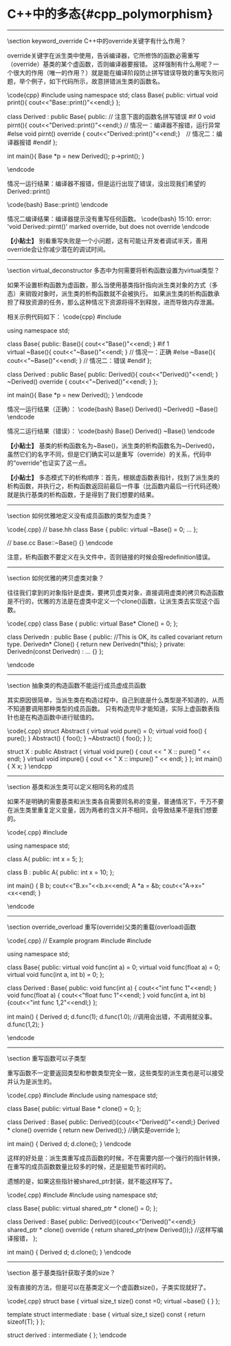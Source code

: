 C++中的多态{#cpp_polymorphism}
============================

<hr>
\section keyword_override C++中的override关键字有什么作用？

override关键字在派生类中使用，告诉编译器，它所修饰的函数必需重写（override）基类的某个虚函数，否则编译器要报错。
这样强制有什么用呢？一个很大的作用（唯一的作用？）就是能在编译阶段防止拼写错误导致的重写失败问题，举个例子，如下代码所示，故意拼错派生类的函数名。

\code{cpp}
#include <iostream>
using namespace std;
class Base{
public:
    virtual void print(){ cout<<"Base::print()"<<endl;}
};

class Derived : public Base{
public:
    // 注意下面的函数名拼写错误
#if 0
    void pirnt(){ cout<<"Derived::print()"<<endl;} // 情况一：编译器不报错，运行异常
#else
    void pirnt() override { cout<<"Derived::print()"<<endl;}　// 情况二：编译器报错
#endif
};

int main(){
    Base *p = new Derived();
    p->print();
}

\endcode

情况一运行结果：编译器不报错，但是运行出现了错误，没出现我们希望的Derived::print()

\code{bash}
Base::print()
\endcode

情况二编译结果：编译器提示没有重写任何函数。
\code{bash}
15:10: error: 'void Derived::pirnt()' marked override, but does not override
\endcode

<b>【小贴士】</b>
别看重写失败是一个小问题，这有可能让开发者调试半天，善用override会让你减少潜在的调试时间。

<hr>
\section virtual_deconstructor 多态中为何需要将析构函数设置为virtual类型？

如果不设置析构函数为虚函数，那么当使用基类指针指向派生类对象的方式（多态）来销毁对象时，派生类的析构函数就不会被执行。
如果派生类的析构函数承担了释放资源的任务，那么这种情况下资源将得不到释放，进而导致内存泄漏。

相关示例代码如下：
\code{cpp}
#include <iostream>

using namespace std;

class Base{
public:
    Base(){ cout<<"Base()"<<endl; }
#if 1   
    virtual ~Base(){ cout<<"~Base()"<<endl; }   // 情况一：正确
#else
    ~Base(){ cout<<"~Base()"<<endl; }   // 情况二：错误
#endif
};

class Derived : public Base{
public:
    Derived(){ cout<<"Derived()"<<endl; }
    ~Derived() override { cout<<"~Derived()"<<endl; }
};

int main(){
    Base *p = new Derived();
}
\endcode

情况一运行结果（正确）：
\code{bash}
Base()
Derived()
~Derived()
~Base()
\endcode


情况二运行结果（错误）：
\code{bash}
Base()
Derived()
~Base()
\endcode

<b>【小贴士】</b>
基类的析构函数名为~Base()，派生类的析构函数名为~Derived()，虽然它们的名字不同，但是它们确实可以是重写（override）的关系，代码中的“override”也证实了这一点。

<b>【小贴士】</b>
多态模式下的析构顺序：首先，根据虚函数表指针，找到了派生类的析构函数，并执行之，析构函数返回前最后一件事（比函数内最后一行代码还晚）就是执行基类的析构函数，于是得到了我们想要的结果。

<hr>
\section 如何优雅地定义没有成员函数的类型为虚类？

\code{.cpp}
// base.hh
class Base
{
public:
    virtual ~Base() = 0;
    ...
};

// base.cc
Base::~Base() {}
\endcode

注意，析构函数不要定义在头文件中，否则链接的时候会报redefinition错误。

<hr>
\section 如何优雅的拷贝虚类对象？

往往我们拿到的对象指针是虚类，要拷贝虚类对象，直接调用虚类的拷贝构造函数是不行的，优雅的方法是在虚类中定义一个clone()函数，让派生类去实现这个函数。

\code{.cpp}
class Base {
public:
  virtual Base* Clone() = 0;
};

class Derivedn : public Base {
public:
  //This is OK, its called covariant return type.
  Derivedn* Clone() {
    return new Derivedn(*this);
  }
private:
  Derivedn(const Derivedn) : ... {}
};

\endcode

<hr>
\section 抽象类的构造函数不能运行成员虚成员函数

其实原因很简单，当派生类在构造过程中，自己到底是什么类型是不知道的，从而不知道要调用那种类型的成员函数。
只有构造完毕才能知道，实际上虚函数表指针也是在构造函数中进行赋值的。

\code{.cpp}
struct Abstract {
    virtual void pure() = 0;
    virtual void foo() {
        pure();
    }
    Abstract() {
        foo();
    }
    ~Abstract() {
        foo();
    }
};

struct X : public Abstract {
    virtual void pure() { cout << " X :: pure() " << endl; }
    virtual void impure() { cout << " X :: impure() " << endl; }
};
int main() {
    X x;
}
\endcpp

<hr>
\section 基类和派生类可以定义相同名称的成员

如果不是明确的需要基类和派生类各自需要同名称的变量，普通情况下，千万不要在派生类里重复定义变量，因为两者的含义并不相同，会导致结果不是我们想要的。

\code{.cpp}
#include <iostream>

using namespace std;

class A{
public:
    int x = 5;
};

class B : public A{
public: 
    int x = 10;
};

int main()
{
    B b;
    cout<<"B.x="<<b.x<<endl;
    A *a = &b;
    cout<<"A->x="<<a->x<<endl;
}

\endcode

<hr>
\section override_overload 重写(override)父类的重载(overload)函数

\code{.cpp}
// Example program
#include <iostream>
#include <string>

using namespace std;

class Base{
public:
    virtual void func(int a) = 0;
    virtual void func(float a) = 0;
    virtual void func(int a, int b) = 0;
};

class Derived : Base{
public:
    void func(int a) { cout<<"int func 1"<<endl; }
    void func(float a) { cout<<"float func 1"<<endl; }
    void func(int a, int b) {cout<<"int func 1,2"<<endl;}
};

int main()
{
    Derived d;
    d.func(1);
    d.func(1.0);    //调用会出错，不调用就没事。
    d.func(1,2);
}

\endcode

<hr>
\section 重写函数可以子类型

重写函数不一定要返回类型和参数类型完全一致，这些类型的派生类也是可以接受并认为是派生的。

\code{.cpp}
#include <iostream>
#include <string>
using namespace std;

class Base{
public:
    virtual Base * clone() = 0;
};

class Derived : Base{
public:
    Derived(){cout<<"Derived()"<<endl;}
    Derived * clone() override { return new Derived();} //确实是override
};

int main()
{
    Derived d;
    d.clone();
}
\endcode

这样的好处是：派生类重写成员函数的时候，不在需要内部一个强行的指针转换，在重写的成员函数数量比较多的时候，还是挺能节省时间的。

遗憾的是，如果这些指针被shared_ptr封装，就不能这样写了。

\code{.cpp}
#include <iostream>
#include <string>
using namespace std;

class Base{
public:
    virtual shared_ptr<Base> * clone() = 0;
};

class Derived : Base{
public:
    Derived(){cout<<"Derived()"<<endl;}
    shared_ptr<Derived> * clone() override { return shared_ptr<Dervied>(new Derived());} //这样写编译报错，
};

int main()
{
    Derived d;
    d.clone();
}
\endcode

<hr>
\section 基于基类指针获取子类的size？

没有直接的方法，但是可以在基类定义一个虚函数size()，子类实现就好了。

\code{.cpp}
struct base {
  virtual size_t size() const =0;
  virtual ~base() { }
};

template<typename T> 
struct intermediate : base {
  virtual size_t size() const { return sizeof(T); }
};

struct derived : intermediate<derived> 
{ };
\endcode